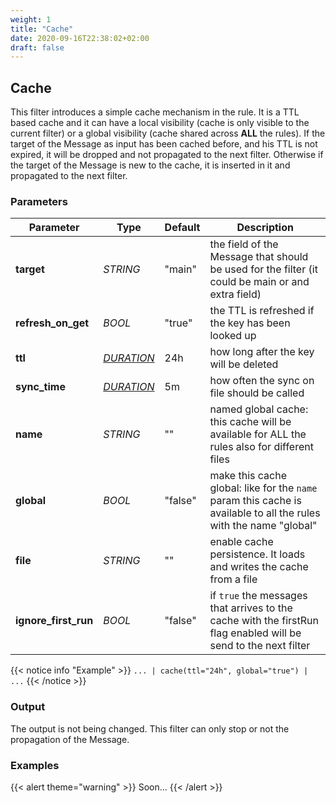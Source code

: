 ```yaml
---
weight: 1
title: "Cache"
date: 2020-09-16T22:38:02+02:00
draft: false
---
```


## Cache

This filter introduces a simple cache mechanism in the rule. It is a TTL based cache and it can have a local visibility (cache is only visible to the current filter) or a global visibility (cache shared across **ALL** the rules).
If the target of the Message as input has been cached before, and his TTL is not expired, it will be dropped and not propagated to the next filter. 
Otherwise if the target of the Message is new to the cache, it is inserted in it and propagated to the next filter.

### Parameters

| Parameter            | Type                                                     | Default | Description                                                                                                       |
|----------------------|----------------------------------------------------------|---------|-------------------------------------------------------------------------------------------------------------------|
| **target**           | _STRING_                                                 | "main"  | the field of the Message that should be used for the filter (it could be main or and extra field)                 |
| **refresh_on_get**   | _BOOL_                                                   | "true"  | the TTL is refreshed if the key has been looked up                                                                |
| **ttl**              | _[DURATION](https://golang.org/pkg/time/#ParseDuration)_ | 24h     | how long after the key will be deleted                                                                            |
| **sync_time**        | _[DURATION](https://golang.org/pkg/time/#ParseDuration)_ | 5m      | how often the sync on file should be called                                                                       |
| **name**             | _STRING_                                                 | ""      | named global cache: this cache will be available for ALL the rules also for different files                       |
| **global**           | _BOOL_                                                   | "false" | make this cache global: like for the `name` param this cache is available to all the rules with the name "global" |
| **file**             | _STRING_                                                 | ""      | enable cache persistence. It loads and writes the cache from a file                                               |
| **ignore_first_run** | _BOOL_                                                   | "false" | if `true` the messages that arrives to the cache with the firstRun flag enabled will be send to the next filter   |

{{< notice info "Example" >}} 
`... | cache(ttl="24h", global="true") | ...`
{{< /notice >}}

### Output

The output is not being changed. This filter can only stop or not the propagation of the Message.

### Examples

{{< alert theme="warning" >}}
Soon...
{{< /alert >}} 